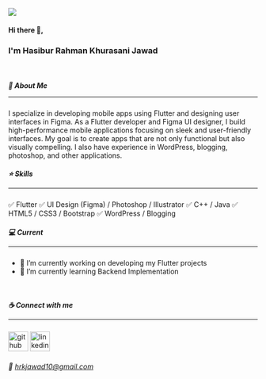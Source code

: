 ![](https://media.licdn.com/dms/image/v2/D5616AQEgrZO9SVZDuA/profile-displaybackgroundimage-shrink_350_1400/profile-displaybackgroundimage-shrink_350_1400/0/1704022578514?e=1730332800&v=beta&t=qXxcFj7V8u1PoRViFGwYd52EEvkc_w8qt_6z62XSaBs)
#### Hi there 👋, 
### I'm Hasibur Rahman Khurasani Jawad
<br>

##### 🚀 About Me <hr></hr>

I specialize in developing mobile apps using Flutter and designing user interfaces in Figma. As a Flutter developer and Figma UI designer, I build high-performance mobile applications focusing on sleek and user-friendly interfaces. My goal is to create apps that are not only functional but also visually compelling. I also have experience in WordPress, blogging, photoshop, and other applications.
<br>

##### ⭐ Skills <hr></hr>
✅ Flutter
✅ UI Design (Figma) / Photoshop / Illustrator
✅ C++ / Java
✅ HTML5 / CSS3 / Bootstrap
✅ WordPress / Blogging
<br>
##### 💻 Current <hr></hr>
- 💼 I’m currently working on developing my Flutter projects 
- 📖 I’m currently learning Backend Implementation
<br>

 ##### ☕ Connect with me <hr></hr>


[<img src='https://cdn.jsdelivr.net/npm/simple-icons@3.0.1/icons/github.svg' alt='github' height='40'>](https://github.com/hrkjawad)  [<img src='https://cdn.jsdelivr.net/npm/simple-icons@3.0.1/icons/linkedin.svg' alt='linkedin' height='40'>](https://www.linkedin.com/in/hasibur-rahman-khurasani-jawad-626933161/)  

###### 📧 hrkjawad10@gmail.com

